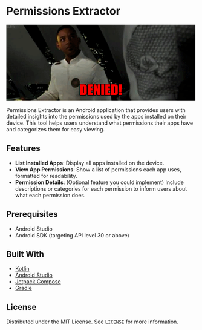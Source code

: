 # Permissions Extractor

![DENIED](res/denied.gif)

Permissions Extractor is an Android application that provides users with detailed insights into the permissions used by the apps installed on their device. This tool helps users understand what permissions their apps have and categorizes them for easy viewing.

## Features

- **List Installed Apps**: Display all apps installed on the device.
- **View App Permissions**: Show a list of permissions each app uses, formatted for readability.
- **Permission Details**: (Optional feature you could implement) Include descriptions or categories for each permission to inform users about what each permission does.

## Prerequisites

- Android Studio
- Android SDK (targeting API level 30 or above)

## Built With

- [Kotlin](https://kotlinlang.org/)
- [Android Studio](https://developer.android.com/studio)
- [Jetpack Compose](https://developer.android.com/jetpack/compose)
- [Gradle](https://gradle.org/)

## License

Distributed under the MIT License. See `LICENSE` for more information.
